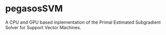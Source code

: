 # pegasosSVM
A CPU and GPU based inplementation of the Primal Estimated Subgradient Solver for Support Vector Machines.
